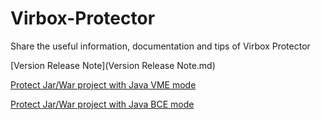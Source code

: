 # Virbox-Protector
Share the useful information, documentation and tips of Virbox Protector

[Version Release Note](Version Release Note.md)

[Protect Jar/War project with Java VME mode](JavaVMEProtector.md)

[Protect Jar/War project with Java BCE mode](JavaBCEprotect.md)

